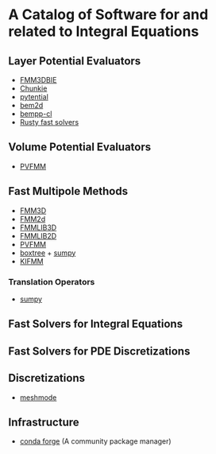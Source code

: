 # A Catalog of Software for and related to Integral Equations

## Layer Potential Evaluators

- [FMM3DBIE](https://github.com/fastalgorithms/fmm3dbie)
- [Chunkie](https://github.com/fastalgorithms/chunkie)
- [pytential](https://github.com/inducer/pytential/)
- [bem2d](https://github.com/tbetcke/bem2d)
- [bempp-cl](https://bempp.com/)
- [Rusty fast solvers](https://github.com/rusty-fast-solvers)

## Volume Potential Evaluators

- [PVFMM](https://github.com/dmalhotra/pvfmm)

## Fast Multipole Methods

- [FMM3D](https://github.com/flatironinstitute/FMM3D)
- [FMM2d](https://github.com/askhamwhat/fmm2d)
- [FMMLIB3D](https://github.com/zgimbutas/fmmlib3d)
- [FMMLIB2D](https://github.com/zgimbutas/fmmlib2d)
- [PVFMM](https://github.com/dmalhotra/pvfmm)
- [boxtree](https://github.com/inducer/boxtree/) + [sumpy](https://github.com/inducer/sumpy)
- [KIFMM](http://www.harperlangston.com/kifmm3d/documentation/index.html)

### Translation Operators
- [sumpy](https://github.com/inducer/sumpy)

## Fast Solvers for Integral Equations

## Fast Solvers for PDE Discretizations

## Discretizations

- [meshmode](https://github.com/inducer/meshmode)

## Infrastructure

- [conda forge](https://conda-forge.org/) (A community package manager)

